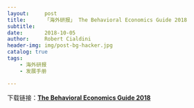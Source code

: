 ```yaml
---
layout:     post
title:      「海外研报」 The Behavioral Economics Guide 2018
subtitle:   
date:       2018-10-05
author:     Robert Cialdini
header-img: img/post-bg-hacker.jpg
catalog: true
tags:
    - 海外研报
    - 发展手册

---
```

下载链接：[**The Behavioral Economics Guide 2018**](https://www.behavioraleconomics.com/download/4601/)
